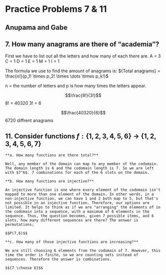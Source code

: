 # Practice Problems 7 & 11 
## Anupama and Gabe

## 7. How many anagrams are there of “academia”?

First we have to list out all the letters and how many of each there are.
A = 3
C = 1
D = 1
E = 1
M = 1
I = 1 

The formula we use to find the amount of anagrams is:
${Total anagrams} = \frac{n!}{p_1! \times p_2! \times \dots \times p_k!}$

n = the number of letters and p is how many times the letters appear.

$$\frac{8!}{3!}$$
8! = 40320
3! = 6

$$\frac{40320}{6}$$
6720 diffrent anagrams
 
## 11. Consider functions $f : \left\lbrace1,2,3,4,5,6\right\rbrace \;\longrightarrow\; \left\lbrace1,2,3,4,5,6,7\right\rbrace$

    **a. How many functions are there total?**

    Well, any member of the domain can map to any member of the codomain. The domain length is 6 and the codomain length is 7. So we are left with $7^6$. 7 combinations for each of the 6 slots on the domain.

    **b. How many functions are injective?**

    An injective function is one where every element of the codomain isn't mapped to more than one element of the domain. In other words, in a non-injective function, we can have 1 and 2 both map to 5, but that's not possible in an injective function. Therefore, our options are limited. It helps to think as if we are "arranging" the elements of in the codomain into a sequence, with a maximum of 6 elements in the sequence. Thus, the question becomes, given 7 possible items, and 6 slots, how many different sequences are there? The answer is permutations;

    $$P(7,6)$$

    **c. How many of those injective functions are increasing?**

    We are still choosing 6 elements from the codomain of 7. However, this time the order is finite, so we are counting sets instead of sequences. Therefore the answer is combinations.

    $${7 \choose 6}$$
